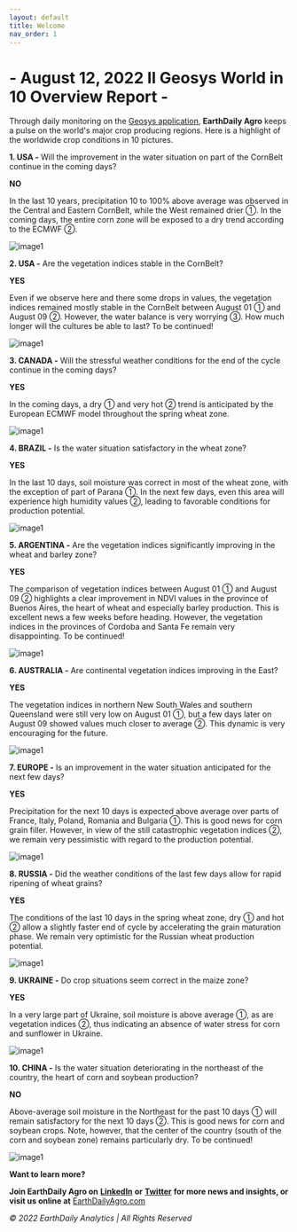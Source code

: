 ```yaml
---
layout: default
title: Welcome
nav_order: 1
---
```


# - August 12, 2022 II Geosys World in 10 Overview Report -

Through daily monitoring on the [Geosys application](https://earthdailyagro.com/), **EarthDaily Agro** keeps a pulse on the world's major crop producing regions. Here is a highlight of the worldwide crop conditions in 10 pictures.

**1. USA -** Will the improvement in the water situation on part of the CornBelt continue in the coming days?

**NO**

In the last 10 years, precipitation 10 to 100% above average was observed in the Central and Eastern CornBelt, while the West remained drier ①. In the coming days, the entire corn zone will be exposed to a dry trend according to the ECMWF ②.

![image1](images/images1.jpg)

**2. USA -** Are the vegetation indices stable in the CornBelt?

**YES**

Even if we observe here and there some drops in values, the vegetation indices remained mostly stable in the CornBelt between August 01 ① and August 09 ②. However, the water balance is very worrying ③. How much longer will the cultures be able to last? To be continued!

![image1](images/images2.jpg)

**3. CANADA -** Will the stressful weather conditions for the end of the cycle continue in the coming days?

**YES**

In the coming days, a dry ① and very hot ② trend is anticipated by the European ECMWF model throughout the spring wheat zone.

![image1](images/images3.jpg)

**4. BRAZIL -** Is the water situation satisfactory in the wheat zone?

**YES**

In the last 10 days, soil moisture was correct in most of the wheat zone, with the exception of part of Parana ①. In the next few days, even this area will experience high humidity values ②, leading to favorable conditions for production potential.

![image1](images/images4.jpg)

**5. ARGENTINA -** Are the vegetation indices significantly improving in the wheat and barley zone?

**YES**

The comparison of vegetation indices between August 01 ① and August 09 ② highlights a clear improvement in NDVI values in the province of Buenos Aires, the heart of wheat and especially barley production. This is excellent news a few weeks before heading. However, the vegetation indices in the provinces of Cordoba and Santa Fe remain very disappointing. To be continued!

![image1](images/images5.jpg)

**6. AUSTRALIA -** Are continental vegetation indices improving in the East?

**YES**

The vegetation indices in northern New South Wales and southern Queensland were still very low on August 01 ①, but a few days later on August 09 showed values much closer to average ②. This dynamic is very encouraging for the future.

![image1](images/images6.jpg)

**7. EUROPE -** Is an improvement in the water situation anticipated for the next few days?

**YES**

Precipitation for the next 10 days is expected above average over parts of France, Italy, Poland, Romania and Bulgaria ①. This is good news for corn grain filler. However, in view of the still catastrophic vegetation indices ②, we remain very pessimistic with regard to the production potential.

![image1](images/images7.jpg)

**8. RUSSIA -** Did the weather conditions of the last few days allow for rapid ripening of wheat grains?

**YES**

The conditions of the last 10 days in the spring wheat zone, dry ① and hot ② allow a slightly faster end of cycle by accelerating the grain maturation phase. We remain very optimistic for the Russian wheat production potential.

![image1](images/images8.jpg)

**9. UKRAINE -** Do crop situations seem correct in the maize zone?

**YES**

In a very large part of Ukraine, soil moisture is above average ①, as are vegetation indices ②, thus indicating an absence of water stress for corn and sunflower in Ukraine.

![image1](images/images9.jpg)

**10. CHINA -** Is the water situation deteriorating in the northeast of the country, the heart of corn and soybean production?

**NO**

Above-average soil moisture in the Northeast for the past 10 days ① will remain satisfactory for the next 10 days ②. This is good news for corn and soybean crops. Note, however, that the center of the country (south of the corn and soybean zone) remains particularly dry. To be continued!

![image1](images/images10.jpg)

**Want to learn more?**

**Join EarthDaily Agro on** **[LinkedIn](https://www.linkedin.com/company/geosys)**  **or** **[Twitter](https://www.twitter.com/geosys)**  **for more news and insights, or visit us online at** [EarthDailyAgro.com](https://earthdailyagro.com/)

_© 2022 EarthDaily Analytics | All Rights Reserved_
